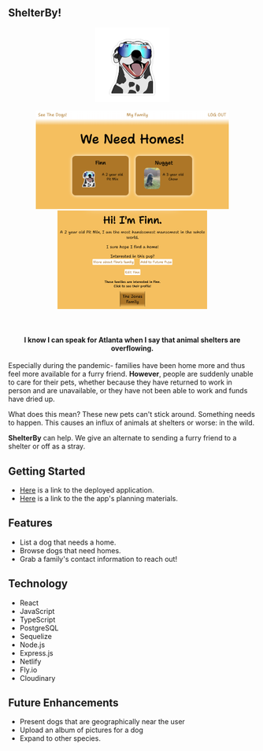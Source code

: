 ## ShelterBy!

<p align="center">
  <img width="30%" src="./public/dog-pit-vipers.jpeg" >
</p>
<p align="center">
  <img height='200px' src="./public/ShelterBy-SC-1.png" >
  <img height='200px' src="./public/ShelterBy-SC-2.png" >
</p>

<br>

<h4 align="center">I know I can speak for Atlanta when I say that animal shelters are overflowing.</h4>

 Especially during the pandemic- families have been home more and thus feel more available for a furry friend. <strong>However</strong>, people are suddenly unable to care for their pets, whether because they have returned to work in person and are unavailable, or they have not been able to work and funds have dried up. 

 What does this mean? These new pets can't stick around. Something needs to happen. This causes an influx of animals at shelters or worse: in the wild. 

 <strong>ShelterBy</strong> can help. We give an alternate to sending a furry friend to a shelter or off as a stray. 

## Getting Started

- <a href="https://shelterby.netlify.app/dog/2">Here</a> is a link to the deployed application. 
- <a href="https://whimsical.com/shelterby-84ddoigSLPjsmfFEE7MGek">Here</a> is a link to the the app's planning materials. 

## Features

- List a dog that needs a home.
- Browse dogs that need homes.
- Grab a family's contact information to reach out!


## Technology

- React
- JavaScript
- TypeScript
- PostgreSQL
- Sequelize
- Node.js
- Express.js
- Netlify
- Fly.io
- Cloudinary

## Future Enhancements

 - Present dogs that are geographically near the user
 - Upload an album of pictures for a dog
 - Expand to other species.